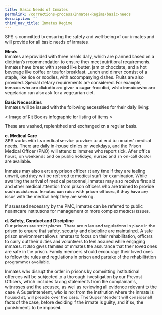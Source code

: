 ```yaml
---
title: Basic Needs of Inmates
permalink: /corrections-process/Inmates-Regime/basic-needs
description: ""
third_nav_title: Inmates Regime
---
```

SPS is committed to ensuring the safety and well-being of our inmates and will provide for all basic needs of inmates.

**Meals**<br>
Inmates are provided with three meals daily, which are planned based on a dietician’s recommendation to ensure they meet nutritional requirements. Inmates have bread with spread like butter, jam or chocolate, and a hot beverage like coffee or tea for breakfast. Lunch and dinner consist of a staple, like rice or noodles, with accompanying dishes. Fruits are also provided. Special dietary requirements are considered. For example, inmates who are diabetic are given a sugar-free diet, while inmateswho are vegetarian can also ask for a vegetarian diet. 

**Basic Necessities**  <br>
Inmates will be issued with the following necessities for their daily living:


< Image of Kit Box as infographic for listing of items >

These are washed, replenished and exchanged on a regular basis.

**c. Medical Care**<br> 
SPS works with its medical service provider to attend to inmates’ medical needs. There are daily in-house clinics on weekdays, and the Prison Medical Officer (PMO) will attend to inmates who report sick. After office hours, on weekends and on public holidays, nurses and an on-call doctor are available.

Inmates may also alert any prison officer at any time if they are feeling unwell, and they will be referred to medical staff for examination. While awaiting the arrival of medical personnel, inmates may also receive first aid and other medical attention from prison officers who are trained to provide such assistance. Inmates can raise with prison officers, if they have any issue with the medical help they are seeking.

If assessed necessary by the PMO, inmates can be referred to public healthcare institutions for management of more complex medical issues.

**d. Safety, Conduct and Discipline**<br>
Our prisons are strict places. There are rules and regulations in place in the prison to ensure that safety, security and discipline are maintained. A safe prison environment allows inmates to focus on their rehabilitation, officers to carry out their duties and volunteers to feel assured while engaging inmates. It also gives families of inmates the assurance that their loved ones are safe in the prison. Family members should encourage their loved ones to follow the rules and regulations in prison and partake of the rehabilitation programmes available.

Inmates who disrupt the order in prisons by committing institutional offences will be subjected to a thorough investigation by our Provost Officers, which includes taking statements from the complainants, witnesses and the accused, as well as reviewing all evidence relevant to the case.  A Superintendent, who is not from the institution where the inmate is housed at, will preside over the case. The Superintendent will consider all facts of the case, before deciding if the inmate is guilty, and if so, the punishments to be imposed.